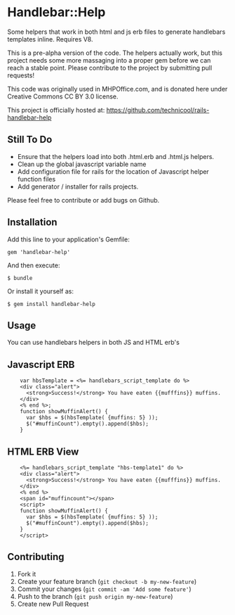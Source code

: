# Handlebar::Help

Some helpers that work in both html and js erb files to generate handlebars templates inline. Requires V8.

This is a pre-alpha version of the code. The helpers actually work, but this project needs some more massaging into a proper gem before we can reach a stable point. Please contribute to the project by submitting pull requests!

This code was originally used in MHPOffice.com, and is donated here under Creative Commons CC BY 3.0 license.

This project is officially hosted at: https://github.com/technicool/rails-handlebar-help

## Still To Do

* Ensure that the helpers load into both .html.erb and .html.js helpers.
* Clean up the global javascript variable name
* Add configuration file for rails for the location of Javascript helper function files
* Add generator / installer for rails projects.

Please feel free to contribute or add bugs on Github.

## Installation

Add this line to your application's Gemfile:

    gem 'handlebar-help'

And then execute:

    $ bundle

Or install it yourself as:

    $ gem install handlebar-help

## Usage

You can use handlebars helpers in both JS and HTML erb's

## Javascript ERB
```erb
    var hbsTemplate = <%= handlebars_script_template do %>
    <div class="alert">
      <strong>Success!</strong> You have eaten {{mufffins}} muffins.
    </div>
    <% end %>;
    function showMuffinAlert() {
      var $hbs = $(hbsTemplate( {muffins: 5} ));
      $("#muffinCount").empty().append($hbs);
    }
```

## HTML ERB View
```erb
    <%= handlebars_script_template "hbs-template1" do %>
    <div class="alert">
      <strong>Success!</strong> You have eaten {{mufffins}} muffins.
    </div>
    <% end %>
    <span id="muffincount"></span>
    <script>
    function showMuffinAlert() {
      var $hbs = $(hbsTemplate( {muffins: 5} ));
      $("#muffinCount").empty().append($hbs);
    }
    </script>
```


## Contributing

1. Fork it
2. Create your feature branch (`git checkout -b my-new-feature`)
3. Commit your changes (`git commit -am 'Add some feature'`)
4. Push to the branch (`git push origin my-new-feature`)
5. Create new Pull Request
